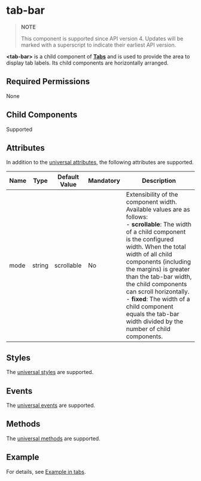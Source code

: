 # tab-bar

>  **NOTE**
>
>  This component is supported since API version 4. Updates will be marked with a superscript to indicate their earliest API version.

**\<tab-bar>** is a child component of **[Tabs](js-components-container-tabs.md)** and is used to provide the area to display tab labels. Its child components are horizontally arranged.

## Required Permissions

None


## Child Components

Supported


## Attributes

In addition to the [universal attributes](js-components-common-attributes.md), the following attributes are supported.

| Name| Type| Default Value| Mandatory| Description|
| -------- | -------- | -------- | -------- | -------- |
| mode | string | scrollable | No| Extensibility of the component width. Available values are as follows:<br>- **scrollable**: The width of a child component is the configured width. When the total width of all child components (including the margins) is greater than the tab-bar width, the child components can scroll horizontally.<br>- **fixed**: The width of a child component equals the tab-bar width divided by the number of child components.|


## Styles

The [universal styles](js-components-common-styles.md) are supported.


## Events

The [universal events](js-components-common-events.md) are supported.


## Methods

The [universal methods](js-components-common-methods.md) are supported.


## Example

For details, see [Example in tabs](js-components-container-tabs.md#example).
